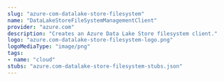 ```yaml
---
slug: "azure-com-datalake-store-filesystem"
name: "DataLakeStoreFileSystemManagementClient"
provider: "azure.com"
description: "Creates an Azure Data Lake Store filesystem client."
logo: "azure.com-datalake-store-filesystem-logo.png"
logoMediaType: "image/png"
tags:
- name: "cloud"
stubs: "azure.com-datalake-store-filesystem-stubs.json"
---
```

